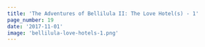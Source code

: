 ```yaml
---
title: 'The Adventures of Bellilula II: The Love Hotel(s) - 1'
page_number: 19
date: '2017-11-01'
image: 'bellilula-love-hotels-1.png'
---
```

